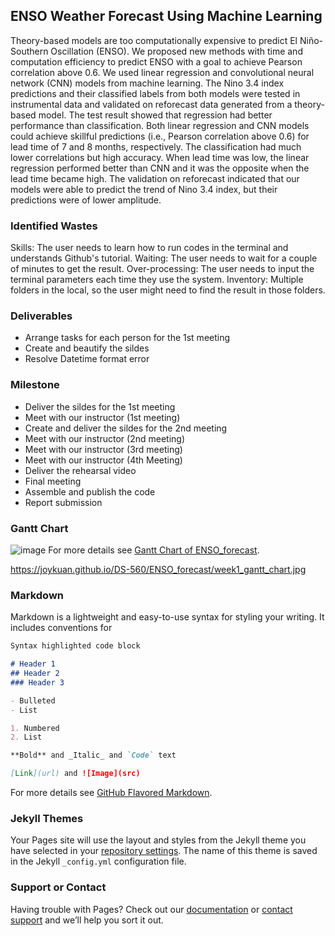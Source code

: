 ## ENSO Weather Forecast Using Machine Learning

Theory-based models are too computationally expensive to predict El Niño-Southern Oscillation (ENSO). We proposed new methods with time and computation efficiency to predict ENSO with a goal to achieve Pearson correlation above 0.6. We used linear regression and convolutional neural network (CNN) models from machine learning. The Nino 3.4 index predictions and their classified labels from both models were tested in instrumental data and validated on reforecast data generated from a theory-based model. The test result showed that regression had better performance than classification. Both linear regression and CNN models could achieve skillful predictions (i.e., Pearson correlation above 0.6) for lead time of 7 and 8 months, respectively. The classification had much lower correlations but high accuracy. When lead time was low, the linear regression performed better than CNN and it was the opposite when the lead time became high. The validation on reforecast indicated that our models were able to predict the trend of Nino 3.4 index, but their predictions were of lower amplitude.

### Identified Wastes
Skills: The user needs to learn how to run codes in the terminal and understands Github's tutorial.
Waiting: The user needs to wait for a couple of minutes to get the result.
Over-processing: The user needs to input the terminal parameters each time they use the system.
Inventory: Multiple folders in the local, so the user might need to find the result in those folders.

### Deliverables
- Arrange tasks for each person for the 1st meeting
- Create and beautify the sildes
- Resolve Datetime format error


### Milestone
- Deliver the sildes for the 1st meeting
- Meet with our instructor (1st meeting) 
- Create and deliver the sildes for the 2nd meeting
- Meet with our instructor (2nd meeting) 
- Meet with our instructor (3rd meeting)
- Meet with our instructor (4th Meeting)
- Deliver the rehearsal video
- Final meeting
- Assemble and publish the code 
- Report submission

### Gantt Chart
![image](https://joykuan.github.io/DS-560/ENSO_forecast/week1_gantt_chart.jpg)
For more details see [Gantt Chart of ENSO_forecast](https://github.com/DS-560/ENSO_forecast/PROJECT_GANTT_CHART.xlsx).

https://joykuan.github.io/DS-560/ENSO_forecast/week1_gantt_chart.jpg

### Markdown

Markdown is a lightweight and easy-to-use syntax for styling your writing. It includes conventions for

```markdown
Syntax highlighted code block

# Header 1
## Header 2
### Header 3

- Bulleted
- List

1. Numbered
2. List

**Bold** and _Italic_ and `Code` text

[Link](url) and ![Image](src)
```

For more details see [GitHub Flavored Markdown](https://guides.github.com/features/mastering-markdown/).

### Jekyll Themes

Your Pages site will use the layout and styles from the Jekyll theme you have selected in your [repository settings](https://github.com/DS-560/ENSO_forecast/settings). The name of this theme is saved in the Jekyll `_config.yml` configuration file.

### Support or Contact

Having trouble with Pages? Check out our [documentation](https://docs.github.com/categories/github-pages-basics/) or [contact support](https://github.com/contact) and we’ll help you sort it out.
